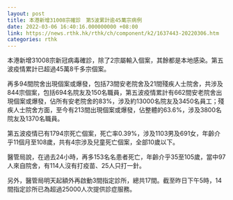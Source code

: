 ```yaml
---
layout: post
title: 本港新增31008宗確診　第5波累計逾45萬宗病例
date: 2022-03-06 16:40:16.000000000 +08:00
link: https://news.rthk.hk/rthk/ch/component/k2/1637443-20220306.htm
categories: rthk
---
```


本港新增31008宗新冠病毒確診，除了2宗屬輸入個案，其餘都是本地感染。第五波疫情累計已超過45萬8千多宗個案。

再多94間院舍出現個案或爆發，包括73間安老院舍及21間殘疾人士院舍，共涉及844宗個案，包括694名院友及150名職員，第五波疫情累計有662間安老院舍出現個案或爆發，佔所有安老院舍的83%，涉及約13000名院友及3450名員工；殘疾人士院舍方面，至今有213間出現個案或爆發，佔整體的63.6%，涉及3800名院友及1370名職員。

第五波疫情已有1794宗死亡個案，死亡率0.39%，涉及1103男及691女，年齡介乎11個月至108歲，共有4宗涉及兒童死亡個案，全部10歲以下。

醫管局說，在過去24小時，再多153名名患者死亡，年齡介乎35至105歲，當中97人來自院舍，有114人沒有打疫苗、25人只打一針。

另外，醫管局明天起額外再啟動3間指定診所，總共17間。截至昨日下午5時，14間指定診所已為超過25000人次提供診症服務。
